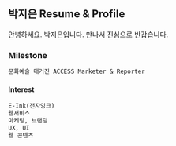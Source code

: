 ## 박지은 Resume & Profile

안녕하세요. 박지은입니다. 만나서 진심으로 반갑습니다.

### Milestone

```markdown
문화예술 매거진 ACCESS Marketer & Reporter


```



#### Interest


```markdown
E-Ink(전자잉크)
웹서비스
마케팅, 브랜딩
UX, UI
웹 콘텐츠

```











